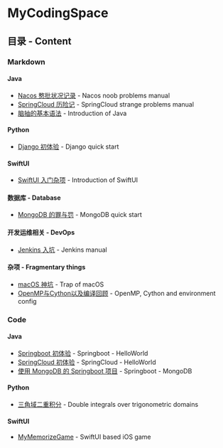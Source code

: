 # MyCodingSpace
## 目录 - Content
### Markdown
#### Java
  * [Nacos 憨批状况记录](https://github.com/AlbertoWang/MyMarkdownRepository/blob/master/Markdown/Java%E7%9B%B8%E5%85%B3/Nacos%20%E6%86%A8%E6%89%B9%E7%8A%B6%E5%86%B5%E8%AE%B0%E5%BD%95.md) - Nacos noob problems manual
  * [SpringCloud 历险记](https://github.com/AlbertoWang/MyMarkdownRepository/blob/master/Markdown/Java相关/SpringCloud%20历险记.md) - SpringCloud strange problems manual
  * [脑抽的基本语法](https://github.com/AlbertoWang/MyCodingSpace/blob/master/Markdown/Java%E7%9B%B8%E5%85%B3/%E8%84%91%E6%8A%BD%E7%9A%84%E5%9F%BA%E6%9C%AC%E8%AF%AD%E6%B3%95.md) - Introduction of Java
#### Python
  * [Django 初体验](https://github.com/AlbertoWang/MyCodingSpace/blob/master/Markdown/Python%E7%9B%B8%E5%85%B3/Django%20%E5%88%9D%E4%BD%93%E9%AA%8C.md) - Django quick start
#### SwiftUI
  * [SwiftUI 入门杂项](https://github.com/AlbertoWang/MyCodingSpace/blob/master/Markdown/swiftUI%E7%9B%B8%E5%85%B3/SwiftUI%20%E5%85%A5%E9%97%A8%E6%9D%82%E9%A1%B9.md) - Introduction of SwiftUI
#### 数据库 - Database
  * [MongoDB 的罪与罚](https://github.com/AlbertoWang/MyCodingSpace/blob/master/Markdown/%E6%95%B0%E6%8D%AE%E5%BA%93%E7%9B%B8%E5%85%B3/MongoDB%20%E7%9A%84%E7%BD%AA%E4%B8%8E%E7%BD%9A.md) - MongoDB quick start
#### 开发运维相关 - DevOps
  * [Jenkins 入坑](https://github.com/AlbertoWang/MyCodingSpace/blob/master/Markdown/%E5%BC%80%E5%8F%91%E8%BF%90%E7%BB%B4%E7%9B%B8%E5%85%B3/Jenkins%20%E5%85%A5%E5%9D%91.md) - Jenkins manual
#### 杂项 - Fragmentary things
  * [macOS 神坑](https://github.com/AlbertoWang/MyCodingSpace/blob/master/Markdown/%E6%9D%82%E8%B4%A7/macOS%20%E7%A5%9E%E5%9D%91.md) - Trap of macOS 
  * [OpenMP与Cython以及编译回顾](https://github.com/AlbertoWang/MyMarkdownAndBooks/blob/master/Markdown/%E6%9D%82%E8%B4%A7/OpenMP%E4%B8%8ECython%E4%BB%A5%E5%8F%8A%E7%BC%96%E8%AF%91%E5%9B%9E%E9%A1%BE.md) - OpenMP, Cython and environment config
### Code
#### Java
  * [Springboot 初体验](https://github.com/AlbertoWang/MyCodingSpace/tree/master/Code/Java/Springboot-helloworld) - Springboot - HelloWorld
  * [SpringCloud 初体验](https://github.com/AlbertoWang/MyCodingSpace/tree/master/Code/Java/SpringCloud-helloworld) - SpringCloud - HelloWorld
  * [使用 MongoDB 的 Springboot 项目](https://github.com/AlbertoWang/MyCodingSpace/tree/master/Code/Java/Springboot%20-%20MongoDB) - Springboot - MongoDB
#### Python
  * [三角域二重积分](https://github.com/AlbertoWang/MyCodingSpace/tree/master/Code/Python/double_integral) - Double integrals over trigonometric domains
#### SwiftUI
  * [MyMemorizeGame](https://github.com/AlbertoWang/MyCodingSpace/tree/master/Code/SwiftUI/MyMemorizeGame) - SwiftUI based iOS game
